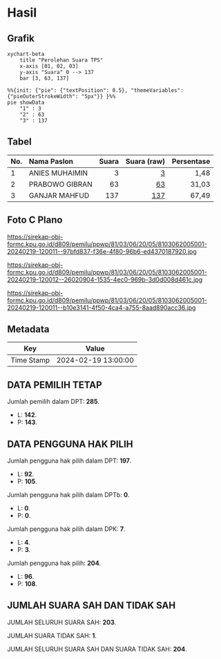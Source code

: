 # Hasil

## Grafik

```mermaid
xychart-beta
    title "Perolehan Suara TPS"
    x-axis [01, 02, 03]
    y-axis "Suara" 0 --> 137
    bar [3, 63, 137]
```

```mermaid
%%{init: {"pie": {"textPosition": 0.5}, "themeVariables": {"pieOuterStrokeWidth": "5px"}} }%%
pie showData
    "1" : 3
    "2" : 63
    "3" : 137
```

## Tabel

| No. | Nama Paslon    | Suara | Suara (raw) | Persentase |
|:--- |:-------------- | -----:| -----------:| ----------:|
| 1   | ANIES MUHAIMIN | 3     | [3][p-1]    | 1,48       |
| 2   | PRABOWO GIBRAN | 63    | [63][p-2]   | 31,03      |
| 3   | GANJAR MAHFUD  | 137   | [137][p-3]  | 67,49      |


[p-1]: https://github.com/gigit-pemilu/pemilu-2024-81-maluku/blob/main/pilpres/hitung-suara/sub/81-maluku/sub/03-kepulauan-tanimbar/sub/06-fordata/sub/2005-walerang/sub/001-tps/sub/paslon-1.txt
[p-2]: https://github.com/gigit-pemilu/pemilu-2024-81-maluku/blob/main/pilpres/hitung-suara/sub/81-maluku/sub/03-kepulauan-tanimbar/sub/06-fordata/sub/2005-walerang/sub/001-tps/sub/paslon-2.txt
[p-3]: https://github.com/gigit-pemilu/pemilu-2024-81-maluku/blob/main/pilpres/hitung-suara/sub/81-maluku/sub/03-kepulauan-tanimbar/sub/06-fordata/sub/2005-walerang/sub/001-tps/sub/paslon-3.txt

## Foto C Plano

https://sirekap-obj-formc.kpu.go.id/d809/pemilu/ppwp/81/03/06/20/05/8103062005001-20240219-120011--97bfd837-f36e-4f80-96b6-ed4370187920.jpg

https://sirekap-obj-formc.kpu.go.id/d809/pemilu/ppwp/81/03/06/20/05/8103062005001-20240219-120012--26020904-1535-4ec0-969b-3d0d008d461c.jpg

https://sirekap-obj-formc.kpu.go.id/d809/pemilu/ppwp/81/03/06/20/05/8103062005001-20240219-120011--b10e3141-4f50-4ca4-a755-8aad890acc36.jpg


## Metadata

| Key        | Value               |
| ---------- | ------------------- |
| Time Stamp | 2024-02-19 13:00:00 |


## DATA PEMILIH TETAP

Jumlah pemilih dalam DPT: **285**.
 * L: **142**.
 * P: **143**.

## DATA PENGGUNA HAK PILIH

Jumlah pengguna hak pilih dalam DPT: **197**.
 * L: **92**.
 * P: **105**.

Jumlah pengguna hak pilih dalam DPTb: **0**.
 * L: **0**.
 * P: **0**.

Jumlah pengguna hak pilih dalam DPK: **7**.
 * L: **4**.
 * P: **3**.

Jumlah pengguna hak pilih: **204**.
 * L: **96**.
 * P: **108**.

## JUMLAH SUARA SAH DAN TIDAK SAH

JUMLAH SELURUH SUARA SAH: **203**.

JUMLAH SUARA TIDAK SAH: **1**.

JUMLAH SELURUH SUARA SAH DAN SUARA TIDAK SAH: **204**.


